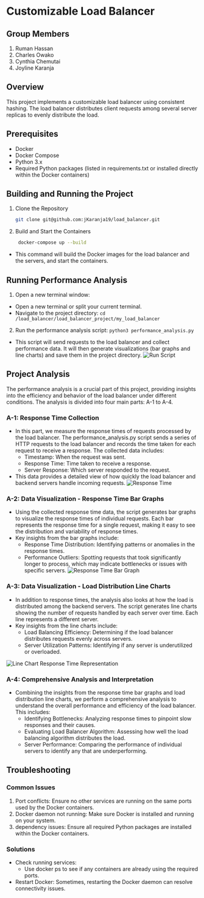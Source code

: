 # Customizable Load Balancer

## Group Members
1. Ruman Hassan
2. Charles Owako
3. Cynthia Chemutai
4. Joyline Karanja

## Overview

This project implements a customizable load balancer using consistent hashing. The load balancer distributes client requests among several server replicas to evenly distribute the load.

## Prerequisites
- Docker
- Docker Compose
- Python 3.x
- Required Python packages (listed in requirements.txt or installed directly within the Docker containers)

## Building and Running the Project
1. Clone the Repository

   ```sh 
   git clone git@github.com:jKaranja19/load_balancer.git 
   ```

2. Build and Start the Containers

   ```sh
    docker-compose up --build
    ```

- This command will build the Docker images for the load balancer and the servers, and start the containers.

## Running Performance Analysis
1. Open a new terminal window:
- Open a new terminal or split your current terminal.
- Navigate to the project directory: 
   ``` cd /load_balancer/load_balancer_project/my_load_balancer ```
2. Run the performance analysis script:
   ``` python3 performance_analysis.py ```
- This script will send requests to the load balancer and collect performance data. It will then generate visualizations (bar graphs and line charts) and save them in the project directory.
![Run Script](./load_balancer_project/my_load_balancer/image.png)

## Project Analysis
The performance analysis is a crucial part of this project, providing insights into the efficiency and behavior of the load balancer under different conditions. The analysis is divided into four main parts: A-1 to A-4.

### A-1: Response Time Collection
- In this part, we measure the response times of requests processed by the load balancer. The performance_analysis.py script sends a series of HTTP requests to the load balancer and records the time taken for each request to receive a response. The collected data includes:
   - Timestamp: When the request was sent.
   - Response Time: Time taken to receive a response.
   - Server Response: Which server responded to the request.
- This data provides a detailed view of how quickly the load balancer and backend servers handle incoming requests.
![Response Time](./load_balancer_project/my_load_balancer/response_time.png)

### A-2: Data Visualization - Response Time Bar Graphs
- Using the collected response time data, the script generates bar graphs to visualize the response times of individual requests. Each bar represents the response time for a single request, making it easy to see the distribution and variability of response times.
- Key insights from the bar graphs include:
   - Response Time Distribution: Identifying patterns or anomalies in the response times.
   - Performance Outliers: Spotting requests that took significantly longer to process, which may indicate bottlenecks or issues with specific servers.
![Response Time Bar Graph](./load_balancer_project/my_load_balancer/bar_graph.png)

### A-3: Data Visualization - Load Distribution Line Charts
- In addition to response times, the analysis also looks at how the load is distributed among the backend servers. The script generates line charts showing the number of requests handled by each server over time. Each line represents a different server.
- Key insights from the line charts include:
   - Load Balancing Efficiency: Determining if the load balancer distributes requests evenly across servers.
   - Server Utilization Patterns: Identifying if any server is underutilized or overloaded.

![Line Chart Response Time Representation](./load_balancer_project/my_load_balancer/line_chart.png)

### A-4: Comprehensive Analysis and Interpretation
- Combining the insights from the response time bar graphs and load distribution line charts, we perform a comprehensive analysis to understand the overall performance and efficiency of the load balancer. This includes:
   - Identifying Bottlenecks: Analyzing response times to pinpoint slow responses and their causes.
   - Evaluating Load Balancer Algorithm: Assessing how well the load balancing algorithm distributes the load.
   - Server Performance: Comparing the performance of individual servers to identify any that are underperforming.

## Troubleshooting
### Common Issues
1. Port conflicts: Ensure no other services are running on the same ports used by the Docker containers.
2. Docker daemon not running: Make sure Docker is installed and running on your system.
3. dependency issues: Ensure all required Python packages are installed within the Docker containers.

### Solutions
- Check running services: 
   - Use docker ps to see if any containers are already using the required ports.
- Restart Docker: Sometimes, restarting the Docker daemon can resolve connectivity issues.